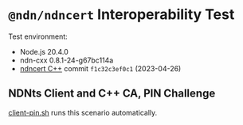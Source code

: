# `@ndn/ndncert` Interoperability Test

Test environment:

* Node.js 20.4.0
* ndn-cxx 0.8.1-24-g67bc114a
* [ndncert C++](https://github.com/named-data/ndncert) commit `f1c32c3ef0c1` (2023-04-26)

## NDNts Client and C++ CA, PIN Challenge

[client-pin.sh](client-pin.sh) runs this scenario automatically.
